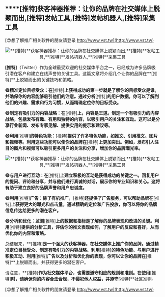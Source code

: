## ****[推特]**获客神器推荐：让你的品牌在社交媒体上脱颖而出,**[推特]**发帖工具,**[推特]**发帖机器人,**[推特]**采集工具**

[😍想了解推广相关软件的朋友请登录 http://www.vst.tw](http://www.vst.tw)

 <center><img src="https://vst.tw/MP4/tuiguang/png/2.png" alt="**[推特]**获客神器推荐：让你的品牌在社交媒体上脱颖而出,**[推特]**发帖工具,**[推特]**发帖机器人,**[推特]**采集工具"></center>

**[推特]**（Twitter）作为全球最受欢迎的社交媒体平台之一，已经成为许多品牌吸引潜在客户和建立在线声誉的关键工具。这篇文章将介绍几个让你的品牌在**[推特]**上脱颖而出的关键技巧和策略。

**😄精准定位目标受众：在**[推特]**上获得成功的第一步就是了解你的目标受众是谁，并确保你的内容能够吸引他们的注意。通过分析**[推特]**的用户数据，你可以了解到他们的兴趣、需求和行为习惯，从而精确定位你的目标受众。**

**😄制定有吸引力的内容战略：在**[推特]**上，内容是王道。制定一个有吸引力的内容战略，包括发布有趣、有用和独特的内容，以吸引用户的关注和互动。这可以是分享行业新闻、发布专家见解、提供实用的提示和建议等。**

**😄利用**[推特]**的特色功能：**[推特]**提供了许多特色功能，如推文、引用推文、图片和视频等。利用这些功能可以使你的品牌在**[推特]**上更加突出。例如，发布引人注目的图片和视频可以吸引更多用户的关注和分享，增加你的品牌曝光率。**

 <center><img src="https://vst.tw/MP4/tuiguang/png/2.png" alt="**[推特]**获客神器推荐：让你的品牌在社交媒体上脱颖而出,**[推特]**发帖工具,**[推特]**发帖机器人,**[推特]**采集工具"></center>

**😄与用户进行互动：在**[推特]**上建立积极的互动是获得成功的关键之一。回复用户的提问、评论和分享，并与他们进行真诚的对话，展示你的专业知识和关心。这将有助于建立良好的品牌声誉和用户忠诚度。**

**😄利用**[推特]**广告：除了有机推广，**[推特]**还提供了广告服务，可以帮助品牌在**[推特]**上获得更大的曝光和点击量。通过精确的定位和广告投放，你可以将你的品牌信息传达给更多的潜在客户。**

**😄分析和优化：监测**[推特]**上的数据和指标是了解你的品牌表现和改进的关键。利用**[推特]**提供的分析工具，评估你的推文表现如何，了解用户的反应和喜好，从而优化你的内容和策略。**

总结起来，**[推特]**是一个强大的获客神器，在社交媒体上推广你的品牌。通过精准定位目标受众、制定有吸引力的内容战略、利用**[推特]**的特色功能、与用户进行积极互动、利用**[推特]**广告以及分析和优化你的表现，你可以让你的品牌在**[推特]**上脱颖而出，并获得更多的潜在客户。

请注意，**[推特]**作为社交媒体平台，也需要遵守相应的规则和准则。在使用**[推特]**时，请确保你的内容合法合规，不侵犯他人权益，并遵守**[推特]**社区准则。

[😍想了解推广相关软件的朋友请登录 http://www.vst.tw](http://www.vst.tw)



